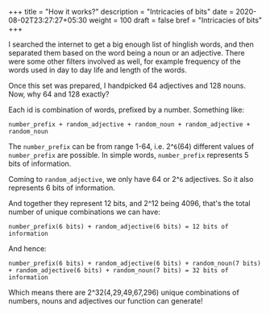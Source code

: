 +++
title = "How it works?"
description = "Intricacies of bits"
date = 2020-08-02T23:27:27+05:30
weight = 100
draft = false
bref = "Intricacies of bits"
+++

I searched the internet to get a big enough list of hinglish words, and then separated them based on the word being a noun or an adjective. There were some other filters involved as well, for example frequency of the words used in day to day life and length of the words.

Once this set was prepared, I handpicked 64 adjectives and 128 nouns. Now, why 64 and 128 exactly?

Each id is combination of words, prefixed by a number. Something like:
```
number_prefix + random_adjective + random_noun + random_adjective + random_noun
```

The `number_prefix` can be from range 1-64, i.e. 2^`6`(64) different values of `number_prefix` are possible. In simple words, `number_prefix` represents 5 bits of information.

Coming to `random_adjective`, we only have 64 or 2^`6` adjectives. So it also represents 6 bits of information.

And together they represent 12 bits, and 2^12 being 4096, that's the total number of unique combinations we can have:
```
number_prefix(6 bits) + random_adjective(6 bits) = 12 bits of information
```

And hence:
```
number_prefix(6 bits) + random_adjective(6 bits) + random_noun(7 bits) + random_adjective(6 bits) + random_noun(7 bits) = 32 bits of information
```

Which means there are 2^32(4,29,49,67,296) unique combinations of numbers, nouns and adjectives our function can generate!
